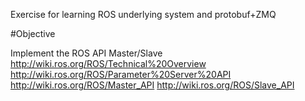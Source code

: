 
Exercise for learning ROS underlying system and protobuf+ZMQ

#Objective

Implement the ROS API Master/Slave
http://wiki.ros.org/ROS/Technical%20Overview
http://wiki.ros.org/ROS/Parameter%20Server%20API
http://wiki.ros.org/ROS/Master_API
http://wiki.ros.org/ROS/Slave_API

